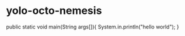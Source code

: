yolo-octo-nemesis
=================
public static void main(String args[]){
System.in.println("hello world");
}
